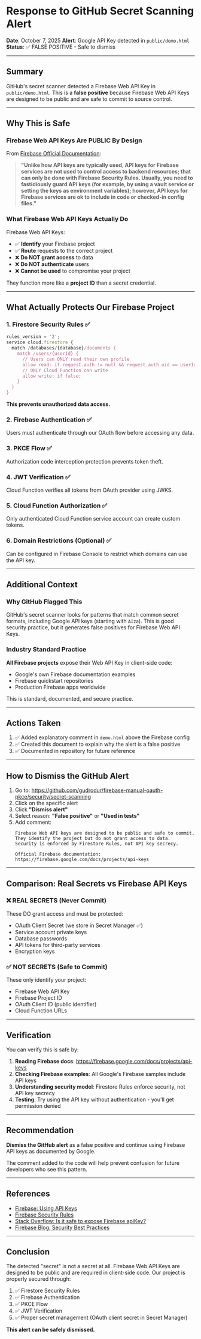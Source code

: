 # Response to GitHub Secret Scanning Alert

**Date**: October 7, 2025
**Alert**: Google API Key detected in `public/demo.html`
**Status**: ✅ FALSE POSITIVE - Safe to dismiss

---

## Summary

GitHub's secret scanner detected a Firebase Web API Key in `public/demo.html`. This is a **false positive** because Firebase Web API Keys are designed to be public and are safe to commit to source control.

---

## Why This is Safe

### Firebase Web API Keys Are PUBLIC By Design

From [Firebase Official Documentation](https://firebase.google.com/docs/projects/api-keys):

> **"Unlike how API keys are typically used, API keys for Firebase services are not used to control access to backend resources; that can only be done with Firebase Security Rules. Usually, you need to fastidiously guard API keys (for example, by using a vault service or setting the keys as environment variables); however, API keys for Firebase services are ok to include in code or checked-in config files."**

### What Firebase Web API Keys Actually Do

Firebase Web API Keys:
- ✅ **Identify** your Firebase project
- ✅ **Route** requests to the correct project
- ❌ **Do NOT grant access** to data
- ❌ **Do NOT authenticate** users
- ❌ **Cannot be used** to compromise your project

They function more like a **project ID** than a secret credential.

---

## What Actually Protects Our Firebase Project

### 1. Firestore Security Rules ✅

```javascript
rules_version = '2';
service cloud.firestore {
  match /databases/{database}/documents {
    match /users/{userId} {
      // Users can ONLY read their own profile
      allow read: if request.auth != null && request.auth.uid == userId;
      // ONLY Cloud Function can write
      allow write: if false;
    }
  }
}
```

**This prevents unauthorized data access.**

### 2. Firebase Authentication ✅

Users must authenticate through our OAuth flow before accessing any data.

### 3. PKCE Flow ✅

Authorization code interception protection prevents token theft.

### 4. JWT Verification ✅

Cloud Function verifies all tokens from OAuth provider using JWKS.

### 5. Cloud Function Authorization ✅

Only authenticated Cloud Function service account can create custom tokens.

### 6. Domain Restrictions (Optional) ✅

Can be configured in Firebase Console to restrict which domains can use the API key.

---

## Additional Context

### Why GitHub Flagged This

GitHub's secret scanner looks for patterns that match common secret formats, including Google API keys (starting with `AIza`). This is good security practice, but it generates false positives for Firebase Web API Keys.

### Industry Standard Practice

**All Firebase projects** expose their Web API Key in client-side code:
- Google's own Firebase documentation examples
- Firebase quickstart repositories
- Production Firebase apps worldwide

This is standard, documented, and secure practice.

---

## Actions Taken

1. ✅ Added explanatory comment in `demo.html` above the Firebase config
2. ✅ Created this document to explain why the alert is a false positive
3. ✅ Documented in repository for future reference

---

## How to Dismiss the GitHub Alert

1. Go to: https://github.com/gudrodur/firebase-manual-oauth-pkce/security/secret-scanning
2. Click on the specific alert
3. Click **"Dismiss alert"**
4. Select reason: **"False positive"** or **"Used in tests"**
5. Add comment:
   ```
   Firebase Web API keys are designed to be public and safe to commit.
   They identify the project but do not grant access to data.
   Security is enforced by Firestore Rules, not API key secrecy.

   Official Firebase documentation:
   https://firebase.google.com/docs/projects/api-keys
   ```

---

## Comparison: Real Secrets vs Firebase API Keys

### ❌ REAL SECRETS (Never Commit)

These DO grant access and must be protected:
- OAuth Client Secret (we store in Secret Manager ✅)
- Service account private keys
- Database passwords
- API tokens for third-party services
- Encryption keys

### ✅ NOT SECRETS (Safe to Commit)

These only identify your project:
- Firebase Web API Key
- Firebase Project ID
- OAuth Client ID (public identifier)
- Cloud Function URLs

---

## Verification

You can verify this is safe by:

1. **Reading Firebase docs**: https://firebase.google.com/docs/projects/api-keys
2. **Checking Firebase examples**: All Google's Firebase samples include API keys
3. **Understanding security model**: Firestore Rules enforce security, not API key secrecy
4. **Testing**: Try using the API key without authentication - you'll get permission denied

---

## Recommendation

**Dismiss the GitHub alert** as a false positive and continue using Firebase API keys as documented by Google.

The comment added to the code will help prevent confusion for future developers who see this pattern.

---

## References

- [Firebase: Using API Keys](https://firebase.google.com/docs/projects/api-keys)
- [Firebase Security Rules](https://firebase.google.com/docs/rules)
- [Stack Overflow: Is it safe to expose Firebase apiKey?](https://stackoverflow.com/questions/37482366/is-it-safe-to-expose-firebase-apikey-to-the-public)
- [Firebase Blog: Security Best Practices](https://firebase.blog/posts/2023/01/security-best-practices)

---

## Conclusion

The detected "secret" is not a secret at all. Firebase Web API Keys are designed to be public and are required in client-side code. Our project is properly secured through:

1. ✅ Firestore Security Rules
2. ✅ Firebase Authentication
3. ✅ PKCE Flow
4. ✅ JWT Verification
5. ✅ Proper secret management (OAuth client secret in Secret Manager)

**This alert can be safely dismissed.**
